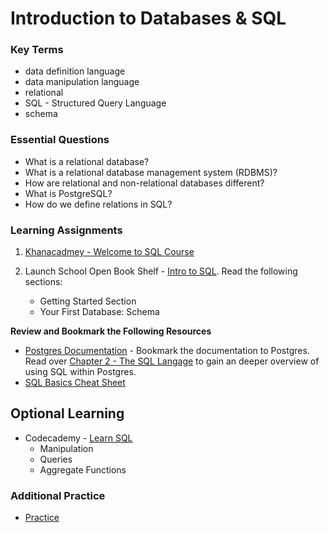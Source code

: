 #  Introduction to Databases & SQL

### Key Terms
- data definition language
- data manipulation language
- relational
- SQL - Structured Query Language
- schema

### Essential Questions
- What is a relational database?
- What is a relational database management system (RDBMS)?
- How are relational and non-relational databases different?
- What is PostgreSQL?
- How do we define relations in SQL?

### Learning Assignments
1. [Khanacadmey - Welcome to SQL Course](https://www.khanacademy.org/computing/computer-programming/sql/sql-basics/v/welcome-to-sql) 

2. Launch School Open Book Shelf - [Intro to SQL](https://launchschool.com/books/sql). Read the following sections:
     * Getting Started Section
     * Your First Database: Schema

**Review and Bookmark the Following Resources**
- [Postgres Documentation](https://www.postgresql.org/docs/12/index.html) - Bookmark the documentation to Postgres. Read over [Chapter 2 - The SQL Langage](https://www.postgresql.org/docs/12/tutorial-sql.html) to gain an deeper overview of using SQL within Postgres.
- [SQL Basics Cheat Sheet](https://www.sqltutorial.org/sql-cheat-sheet/)


## Optional Learning

* Codecademy - [Learn SQL](https://www.codecademy.com/learn/learn-sql)
    * Manipulation
    * Queries
    * Aggregate Functions

### Additional Practice
- [Practice](./practice/)

